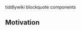 <!-- plugin template readme -->

tiddlywiki blockquote components

## Motivation

<!-- your plugin motivation, or why you write this plugin -->
